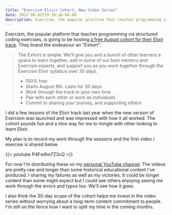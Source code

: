 ```yaml
---
title: "Exercism Elixir Cohort, New Video Series"
date: 2022-08-02T19:39:16-04:00
description: Exercism, the popular platform that teaches programming via structured coding exercises, is going to be hosting a free August cohort for their Elixir track. They brand the endeavour an "Exhort".
---
```


Exercism, the popular platform that teaches programming via structured coding exercises, is going to be hosting [a free August cohort for their Elixir track](https://exercism.org/cohorts/exhort-aug-22). They brand the endeavour an "Exhort".

>  The Exhort is simple. We'll give you and a bunch of other learners a space to learn together, add in some of our best mentors and Exercism experts, and support you as you work together through the Exercism Elixir syllabus over 30 days.
> 
> * 100% free
> * Starts August 8th. Lasts for 30 days.
> * Work through the track in your own time
> * Pair with each other or work as individuals
> * Commit to sharing your journey, and supporting others

I did a few lessons of the Elixir track last year when the new version of Exercism was launched and was impressed with how it all worked. The cohort sounds fun and a nice way for me to mingle with other looking to learn Elixir.

My plan is to record my work through the sessions and the first video / exercise is shared below. 

{{< youtube P4Fw8m7Z3cQ >}}

For now I'm distributing these on my [personal YouTube channel](https://www.youtube.com/c/MikeZornek). The videos are pretty raw and longer than some historical educational content I've produced. I sharing my failures as well as my victories. It could be longer content than some might expect but I could see others enjoying seeing me work through the errors and typos too. We'll see how it goes. 

I also think the 30-day scope of the cohort helps me invest in the video series without worrying about a long-term content commitment to people. I'm still on the fence how I want to split my time in the coming months.
